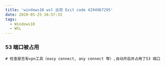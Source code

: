 ```yaml
---
title: 'windows10 wsl 出现 Exit code 4294967295'
date: 2020-05-25 16:57:33
tags: 
  - Windows10
  - WSL
---
```


###  53 端口被占用

```shell
# 检查是否有vpn工具（easy connect, any connect 等）,自动开启并占用了53 端口
```

